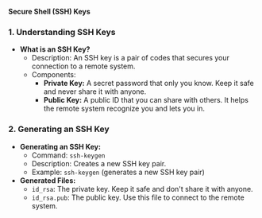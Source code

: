 **Secure Shell (SSH) Keys**

### 1. Understanding SSH Keys

*   **What is an SSH Key?**
    *   Description: An SSH key is a pair of codes that secures your connection to a remote system.
    *   Components:
        *   **Private Key:** A secret password that only you know. Keep it safe and never share it with anyone.
        *   **Public Key:** A public ID that you can share with others. It helps the remote system recognize you and lets you in.

### 2. Generating an SSH Key

*   **Generating an SSH Key:**
    *   Command: `ssh-keygen`
    *   Description: Creates a new SSH key pair.
    *   Example: `ssh-keygen` (generates a new SSH key pair)
*   **Generated Files:**
    *   `id_rsa`: The private key. Keep it safe and don't share it with anyone.
    *   `id_rsa.pub`: The public key. Use this file to connect to the remote system.

